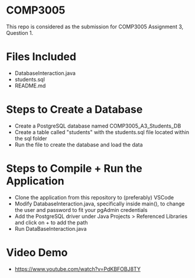 # COMP3005
This repo is considered as the submission for COMP3005 Assignment 3, Question 1.

# Files Included
* DatabaseInteraction.java
* students.sql
* README.md

# Steps to Create a Database
- Create a PostgreSQL database named COMP3005_A3_Students_DB
- Create a table called "students" with the students.sql file located within the sql folder
- Run the file to create the database and load the data

# Steps to Compile + Run the Application
- Clone the application from this repository to (preferably) VSCode
- Modify DatabaseInteraction.java, specifically inside main(), to change the user and password to fit your pgAdmin credentials
- Add the PostgreSQL driver under Java Projects > Referenced Libraries and click on + to add the path
- Run DataBaseInteraction.java

# Video Demo
* https://www.youtube.com/watch?v=PdKBFOBJ8TY


